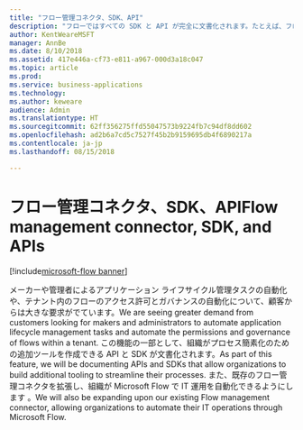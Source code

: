 ```yaml
---
title: "フロー管理コネクタ、SDK、API"
description: "フローではすべての SDK と API が完全に文書化されます。たとえば、フロー承認 iFrame をアプリケーションに埋め込む機能や、フローをプログラムで作成または削除する機能などです。"
author: KentWeareMSFT
manager: AnnBe
ms.date: 8/10/2018
ms.assetid: 417e446a-cf73-e811-a967-000d3a18c047
ms.topic: article
ms.prod: 
ms.service: business-applications
ms.technology: 
ms.author: keweare
audience: Admin
ms.translationtype: HT
ms.sourcegitcommit: 62ff356275ffd55047573b9224fb7c94df8dd602
ms.openlocfilehash: ad2b6a7cd5c7527f45b2b9159695db4f6890217a
ms.contentlocale: ja-jp
ms.lasthandoff: 08/15/2018

---
```

# <a name="flow-management-connector-sdk-and-apis"></a><span data-ttu-id="ceb72-103">フロー管理コネクタ、SDK、API</span><span class="sxs-lookup"><span data-stu-id="ceb72-103">Flow management connector, SDK, and APIs</span></span>

[!include[microsoft-flow banner](../includes/microsoft-flow.md)]




<span data-ttu-id="ceb72-104">メーカーや管理者によるアプリケーション ライフサイクル管理タスクの自動化や、テナント内のフローのアクセス許可とガバナンスの自動化について、顧客からは大きな要求がでています。</span><span class="sxs-lookup"><span data-stu-id="ceb72-104">We are seeing greater demand from customers looking for makers and administrators to automate application lifecycle management tasks and automate the permissions and governance of flows within a tenant.</span></span> <span data-ttu-id="ceb72-105">この機能の一部として、組織がプロセス簡素化のための追加ツールを作成できる API と SDK が文書化されます。</span><span class="sxs-lookup"><span data-stu-id="ceb72-105">As part of this feature, we will be documenting APIs and SDKs that allow organizations to build additional tooling to streamline their processes.</span></span>  <span data-ttu-id="ceb72-106">また、既存のフロー管理コネクタを拡張し、組織が Microsoft Flow で IT 運用を自動化できるようにします 。</span><span class="sxs-lookup"><span data-stu-id="ceb72-106">We will also be expanding upon our existing Flow management connector, allowing organizations to automate their IT operations through Microsoft Flow.</span></span>

